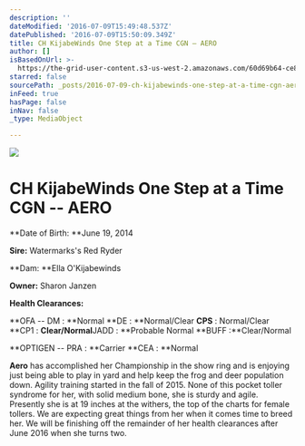 ```yaml
---
description: ''
dateModified: '2016-07-09T15:49:48.537Z'
datePublished: '2016-07-09T15:50:09.349Z'
title: CH KijabeWinds One Step at a Time CGN – AERO
author: []
isBasedOnUrl: >-
  https://the-grid-user-content.s3-us-west-2.amazonaws.com/60d69b64-ce8a-4d1c-818f-08da7dc2771b.jpg
starred: false
sourcePath: _posts/2016-07-09-ch-kijabewinds-one-step-at-a-time-cgn-aero.md
inFeed: true
hasPage: false
inNav: false
_type: MediaObject

---
```

![](https://the-grid-user-content.s3-us-west-2.amazonaws.com/60d69b64-ce8a-4d1c-818f-08da7dc2771b.jpg)

# **CH KijabeWinds One Step at a Time CGN -- AERO**

**Date of Birth: **June 19, 2014

**Sire:** Watermarks's Red Ryder

**Dam: **Ella O'Kijabewinds

**Owner:** Sharon Janzen

**Health Clearances:**

**OFA -- DM : **Normal **DE : **Normal/Clear **CPS** : Normal/Clear **CP1 : **Clear/Normal**JADD : **Probable Normal **BUFF :**Clear/Normal

**OPTIGEN -- PRA : **Carrier **CEA : **Normal

**Aero** has accomplished her Championship in the show ring and is enjoying just being able to play in yard and help keep the frog and deer population down. Agility training started in the fall of 2015\. None of this pocket toller syndrome for her, with solid medium bone, she is sturdy and agile. Presently she is at 19 inches at the withers, the top of the charts for female tollers. We are expecting great things from her when it comes time to breed her. We will be finishing off the remainder of her health clearances after June 2016 when she turns two.